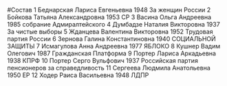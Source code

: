 #Состав
1 Беднарская Лариса Евгеньевна 1948 За женщин России
2 Бойкова Татьяна Александровна 1953 СР
3 Васина Ольга Андреевна 1985 собрание Адмиралтейского
4 Думбадзе Наталия Викторовна 1937 За чистые выборы
5 Жданцева Валентина Викторовна 1952 Трудовая партия России
6 Зернова Галина Константиновна 1940 СОЦИАЛЬНОЙ ЗАЩИТЫ
7 Исмагулова Анна Андреевна 1977 ЯБЛОКО
8 Кушнер Вадим Олегович 1987 Гражданская Платформа
9 Портер Лариса Аркадьевна 1938 КПРФ
10 Портер Серго Вульфович 1937 Российская партия пенсионеров за справедливость
11 Сергеева Людмила Анатольевна 1950 ЕР
12 Ходер Раиса Васильевна 1948 ЛДПР
